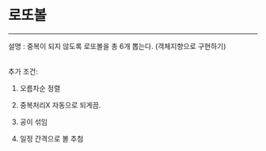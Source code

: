 # 로또볼
<hr>
설명 : 중복이 되지 않도록 로또볼을 총 6개 뽑는다. (객체지향으로 구현하기)
<br><br>


추가 조건:
1. 오름차순 정렬

2. 중복처리X 자동으로 되게끔.

3. 공이 섞임
 
4. 일정 간격으로 볼 추첨
